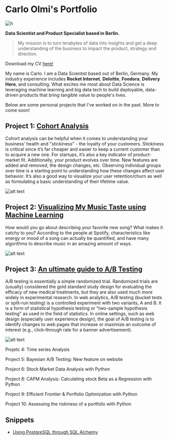 
# Carlo Olmi's Portfolio 

![h](https://github.com/carlomariaolmi/portfolio/blob/master/images/Me.png ) 

**Data Scientist and Product Specialist based in Berlin.**

> My mission is to turn terabytes of data into insights and get a deep understanding of the business to impact the product, strategy and direction.

Download my CV [here!](https://www.google.com)

My name is Carlo. I am a Data Scientist based out of Berlin, Germany. My industry experience includes **Rocket Internet**, **Deloitte**, **Foodora**, **Delivery Hero**, and consulting. What excites me most about Data Science is leveraging machine learning and big data tech to build deployable, data-driven products that bring tangible value to people's lives.

Below are some personal projects that I've worked on in the past. More to come soon!

## Project 1: [Cohort Analysis](https://github.com/carlo-olmi/portfolio/blob/master/Cohort%20Analysis/Cohort%20Analysis.ipynb)
Cohort analysis can be helpful when it comes to understanding your business’ health and "stickiness" - the loyalty of your customers. Stickiness is critical since it’s far cheaper and easier to keep a current customer than to acquire a new one. For startups, it’s also a key indicator of product-market fit.
Additionally, your product evolves over time. New features are added and removed, the design changes, etc. Observing individual groups over time is a starting point to understanding how these changes affect user behavior.
It’s also a good way to visualize your user retention/churn as well as formulating a basic understanding of their lifetime value.

![alt text](https://github.com/carlo-olmi/portfolio/blob/master/Cohort%20Analysis/cohort%20chart.png)

## Project 2: [Visualizing My Music Taste using Machine Learning](https://github.com/carlo-olmi/portfolio/tree/master/Visualizing%20My%20Music%20Taste%20using%20Spotify%20API%20and%20Machine%20Learning)
How would you go about describing your favorite new song? What makes it catchy to you? According to the people at Spotify, characteristics like energy or mood of a song can actually be quantified, and have many algorithms to describe music in an amazing amount of ways.

![alt text](https://github.com/carlo-olmi/portfolio/blob/master/Visualizing%20My%20Music%20Taste%20using%20Spotify%20API%20and%20Machine%20Learning/the_doors.png)


## Project 3: [An ultimate guide to A/B Testing](https://github.com/carlo-olmi/portfolio/blob/master/AB%20Tesing/Frequentist%20AB%20and%20more.ipynb)
A/B testing is essentially a simple randomized trial. Randomized trials are (usually) considered the gold standard study design for evaluating the efficacy of new medical treatments, but they are also used much more widely in experimental research.
In web analytics, A/B testing (bucket tests or split-run testing) is a controlled experiment with two variants, A and B. It is a form of statistical hypothesis testing or "two-sample hypothesis testing" as used in the field of statistics. In online settings, such as web design (especially user experience design), the goal of A/B testing is to identify changes to web pages that increase or maximize an outcome of interest (e.g., click-through rate for a banner advertisement). 

![alt text](https://github.com/carlo-olmi/portfolio/blob/master/AB%20Tesing/ab_test_1.png)


Projetc 4: Time series Analysis

Project 5: Bayesian A/B Testing: New feature on website

Project 6: Stock Market Data Analysis with Python 

Project 8: CAPM Analysis: Calculating stock Beta as a Regression with Python

Project 9: Efficient Frontier & Portfolio Optimization with Python

Project 10: Assessing the riskiness of a portfolio with Python


## Snippets 

* [Using PostgreSQL through SQL Alchemy](https://github.com/carlo-olmi/portfolio/blob/master/snippets/Using%20PostgreSQL%20through%20SQL%20Alchemy.ipynb)

